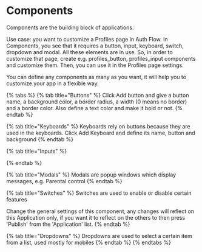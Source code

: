 # Components

Components are the building block of applications.

Use case: you want to customize a Profiles page in Auth Flow. In Components, you see that it requires a button, input, keyboard, switch, dropdown and modal. All these elements are in use. So, in order to customize that page, create e.g. profiles\_button, profiles\_input components and customize them. Then, you can use it in the Profiles page settings.

You can define any components as many as you want, it will help you to customize your app in a flexible way.

{% tabs %}
{% tab title="Buttons" %}
Click Add button and give a button name, a background color, a border radius, a width (0 means no border) and a border color. Also define a text color and make it bold or not.
{% endtab %}

{% tab title="Keyboards" %}
Keyboards rely on buttons because they are used in the keyboards. Click Add Keyboard and define its name, button and background
{% endtab %}

{% tab title="Inputs" %}

{% endtab %}

{% tab title="Modals" %}
Modals are popup windows which display messages, e.g. Parental control
{% endtab %}

{% tab title="Switches" %}
Switches are used to enable or disable certain features

Change the general settings of this component, any changes will reflect on this Application only, if you want it to reflect on the others to then press 'Publish' from the 'Application' list.
{% endtab %}

{% tab title="Dropdowns" %}
Dropdowns are used to select a certain item from a list, used mostly for mobiles
{% endtab %}
{% endtabs %}
